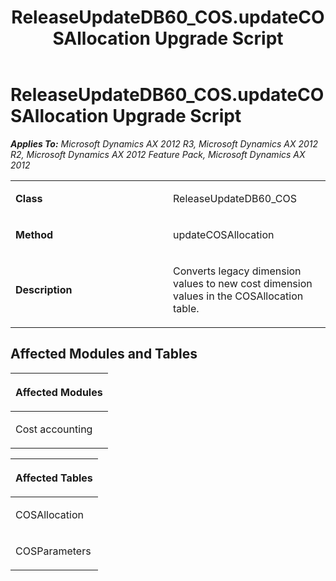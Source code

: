 ﻿---
title: ReleaseUpdateDB60_COS.updateCOSAllocation Upgrade Script
TOCTitle: ReleaseUpdateDB60_COS.updateCOSAllocation Upgrade Script
ms:assetid: e88830d4-360b-acf8-c5ef-608737400eb7
ms:mtpsurl: https://msdn.microsoft.com/en-us/library/JJ719845(v=AX.60)
ms:contentKeyID: 49711918
ms.date: 05/18/2015
mtps_version: v=AX.60
---

# ReleaseUpdateDB60\_COS.updateCOSAllocation Upgrade Script 


_**Applies To:** Microsoft Dynamics AX 2012 R3, Microsoft Dynamics AX 2012 R2, Microsoft Dynamics AX 2012 Feature Pack, Microsoft Dynamics AX 2012_

<table>
<colgroup>
<col style="width: 50%" />
<col style="width: 50%" />
</colgroup>
<tbody>
<tr class="odd">
<td><p><strong>Class</strong></p></td>
<td><p>ReleaseUpdateDB60_COS</p></td>
</tr>
<tr class="even">
<td><p><strong>Method</strong></p></td>
<td><p>updateCOSAllocation</p></td>
</tr>
<tr class="odd">
<td><p><strong>Description</strong></p></td>
<td><p>Converts legacy dimension values to new cost dimension values in the COSAllocation table.</p></td>
</tr>
</tbody>
</table>


## Affected Modules and Tables

<table>
<colgroup>
<col style="width: 100%" />
</colgroup>
<thead>
<tr class="header">
<th><p>Affected Modules</p></th>
</tr>
</thead>
<tbody>
<tr class="odd">
<td><p>Cost accounting</p></td>
</tr>
</tbody>
</table>


<table>
<colgroup>
<col style="width: 100%" />
</colgroup>
<thead>
<tr class="header">
<th><p>Affected Tables</p></th>
</tr>
</thead>
<tbody>
<tr class="odd">
<td><p>COSAllocation</p></td>
</tr>
<tr class="even">
<td><p>COSParameters</p></td>
</tr>
</tbody>
</table>

  


